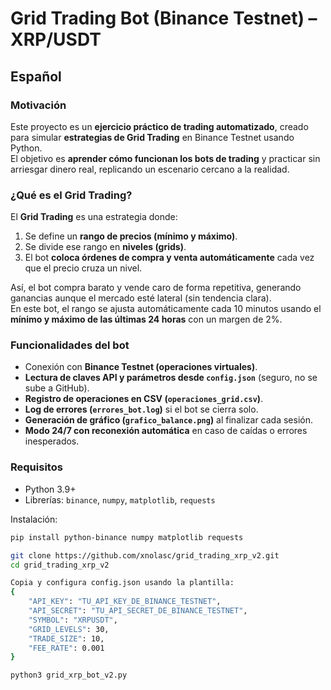 # Grid Trading Bot (Binance Testnet) – XRP/USDT

## Español

### Motivación
Este proyecto es un **ejercicio práctico de trading automatizado**, creado para simular **estrategias de Grid Trading** en Binance Testnet usando Python.  
El objetivo es **aprender cómo funcionan los bots de trading** y practicar sin arriesgar dinero real, replicando un escenario cercano a la realidad.

### ¿Qué es el Grid Trading?
El **Grid Trading** es una estrategia donde:
1. Se define un **rango de precios (mínimo y máximo)**.
2. Se divide ese rango en **niveles (grids)**.
3. El bot **coloca órdenes de compra y venta automáticamente** cada vez que el precio cruza un nivel.

Así, el bot compra barato y vende caro de forma repetitiva, generando ganancias aunque el mercado esté lateral (sin tendencia clara).  
En este bot, el rango se ajusta automáticamente cada 10 minutos usando el **mínimo y máximo de las últimas 24 horas** con un margen de 2%.

### Funcionalidades del bot
- Conexión con **Binance Testnet (operaciones virtuales)**.
- **Lectura de claves API y parámetros desde `config.json`** (seguro, no se sube a GitHub).
- **Registro de operaciones en CSV (`operaciones_grid.csv`)**.
- **Log de errores (`errores_bot.log`)** si el bot se cierra solo.
- **Generación de gráfico (`grafico_balance.png`)** al finalizar cada sesión.
- **Modo 24/7 con reconexión automática** en caso de caídas o errores inesperados.

### Requisitos
- Python 3.9+
- Librerías: `binance`, `numpy`, `matplotlib`, `requests`

Instalación:
```bash
pip install python-binance numpy matplotlib requests

git clone https://github.com/xnolasc/grid_trading_xrp_v2.git
cd grid_trading_xrp_v2

Copia y configura config.json usando la plantilla:
{
    "API_KEY": "TU_API_KEY_DE_BINANCE_TESTNET",
    "API_SECRET": "TU_API_SECRET_DE_BINANCE_TESTNET",
    "SYMBOL": "XRPUSDT",
    "GRID_LEVELS": 30,
    "TRADE_SIZE": 10,
    "FEE_RATE": 0.001
}

python3 grid_xrp_bot_v2.py
